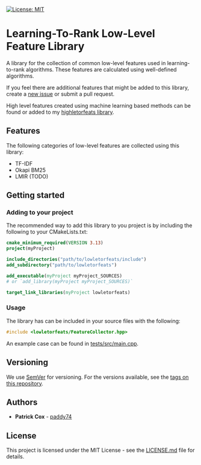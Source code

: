 [![License: MIT](https://img.shields.io/badge/License-MIT-yellow.svg)](https://opensource.org/licenses/MIT)

# Learning-To-Rank Low-Level Feature Library

A library for the collection of common low-level features used in learning-to-rank algorithms. These features are calculated using well-defined algorithms.

If you feel there are additional features that might be added to this library, create a [new issue](issues/new) or submit a pull request.

High level features created using machine learning based methods can be found or added to my [highletorfeats library](https://github.com/paddy74/highletorfeats/).

## Features

The following categories of low-level features are collected using this library:

- TF-IDF
- Okapi BM25
- LMIR (TODO)

## Getting started

### Adding to your project

The recommended way to add this library to you project is by including the following to your CMakeLists.txt:

```cmake
cmake_minimum_required(VERSION 3.13)
project(myProject)

include_directories("path/to/lowletorfeats/include")
add_subdirectory("path/to/lowletorfeats")

add_executable(myProject myProject_SOURCES)
# or `add_library(myProject myProject_SOURCES)`

target_link_libraries(myProject lowletorfeats)
```

### Usage

The library has can be included in your source files with the following:

```cpp
#include <lowletorfeats/FeatureCollector.hpp>
```

An example case can be found in [tests/src/main.cpp](tests/src/main.cpp).

## Versioning

We use [SemVer](http://semver.org/) for versioning. For the versions available, see the [tags on this repository](tags).

## Authors

- **Patrick Cox** - [paddy74](https://github.com/paddy74)

## License

This project is licensed under the MIT License - see the [LICENSE.md](LICENSE.md) file for details.
